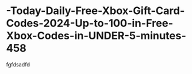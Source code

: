 # -Today-Daily-Free-Xbox-Gift-Card-Codes-2024-Up-to-100-in-Free-Xbox-Codes-in-UNDER-5-minutes-458
fgfdsadfd
